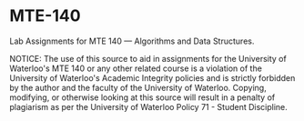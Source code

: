 # MTE-140

Lab Assignments for MTE 140 — Algorithms and Data Structures.

NOTICE: The use of this source to aid in assignments for the University of Waterloo's MTE 140 or any other related course is a violation of the University of Waterloo's Academic Integrity policies and is strictly forbidden by the author and the faculty of the University of Waterloo. Copying, modifying, or otherwise looking at this source will result in a penalty of plagiarism as per the University of Waterloo Policy 71 - Student Discipline.

